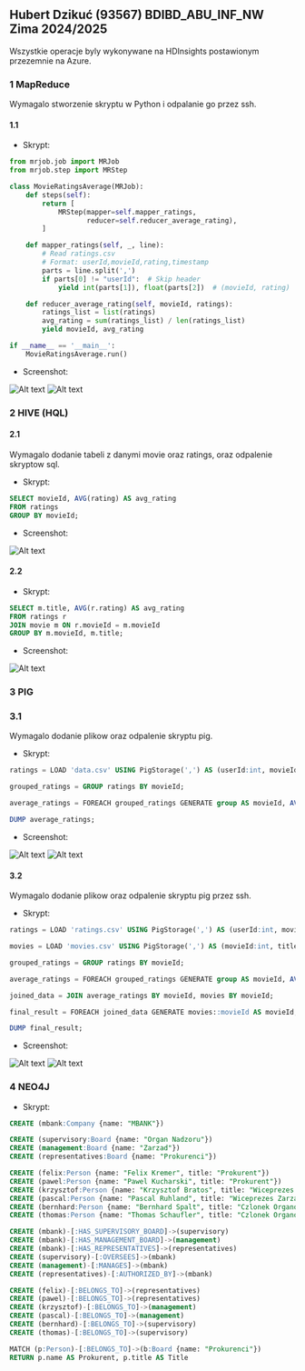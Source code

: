 ## Hubert Dzikuć (93567) BDIBD_ABU_INF_NW Zima 2024/2025  
  
Wszystkie operacje byly wykonywane na HDInsights postawionym przezemnie na Azure.

### 1 MapReduce
Wymagalo stworzenie skryptu w Python i odpalanie go przez ssh.

#### 1.1
- Skrypt:
  
```python
from mrjob.job import MRJob
from mrjob.step import MRStep

class MovieRatingsAverage(MRJob):
    def steps(self):
        return [
            MRStep(mapper=self.mapper_ratings,
                   reducer=self.reducer_average_rating),
        ]

    def mapper_ratings(self, _, line):
        # Read ratings.csv
        # Format: userId,movieId,rating,timestamp
        parts = line.split(',')
        if parts[0] != "userId":  # Skip header
            yield int(parts[1]), float(parts[2])  # (movieId, rating)

    def reducer_average_rating(self, movieId, ratings):
        ratings_list = list(ratings)
        avg_rating = sum(ratings_list) / len(ratings_list)
        yield movieId, avg_rating

if __name__ == '__main__':
    MovieRatingsAverage.run() 
```

- Screenshot:

![Alt text](https://github.com/HubiBoar/WSB/blob/main/BigData/mapreduce/Zad1-Start.png?raw=true)
![Alt text](https://github.com/HubiBoar/WSB/blob/main/BigData/mapreduce/Zad1-End.png?raw=true)

### 2 HIVE (HQL)

#### 2.1
Wymagalo dodanie tabeli z danymi movie oraz ratings, oraz odpalenie skryptow sql.

- Skrypt:
  
```sql
SELECT movieId, AVG(rating) AS avg_rating
FROM ratings
GROUP BY movieId;
```
- Screenshot:
  
![Alt text](https://github.com/HubiBoar/WSB/blob/main/BigData/HIVE/Zad1.png?raw=true)

#### 2.2
- Skrypt:
  
```sql
SELECT m.title, AVG(r.rating) AS avg_rating
FROM ratings r
JOIN movie m ON r.movieId = m.movieId
GROUP BY m.movieId, m.title;
```

- Screenshot:
  
![Alt text](https://github.com/HubiBoar/WSB/blob/main/BigData/HIVE/Zad2.png?raw=true)

### 3 PIG

### 3.1
Wymagalo dodanie plikow oraz odpalenie skryptu pig.

- Skrypt:
  
```sql
ratings = LOAD 'data.csv' USING PigStorage(',') AS (userId:int, movieId:int, rating:float, timestamp:long);

grouped_ratings = GROUP ratings BY movieId;

average_ratings = FOREACH grouped_ratings GENERATE group AS movieId, AVG(ratings.rating) AS avg_rating;

DUMP average_ratings;
```

- Screenshot:
  
![Alt text](https://github.com/HubiBoar/WSB/blob/main/BigData/PIG/Zad1-Start.png?raw=true)
![Alt text](https://github.com/HubiBoar/WSB/blob/main/BigData/PIG/Zad1-End.png?raw=true)

#### 3.2
Wymagalo dodanie plikow oraz odpalenie skryptu pig przez ssh.

- Skrypt:
  
```sql
ratings = LOAD 'ratings.csv' USING PigStorage(',') AS (userId:int, movieId:int, rating:float, timestamp:long);

movies = LOAD 'movies.csv' USING PigStorage(',') AS (movieId:int, title:chararray, genres:chararray);

grouped_ratings = GROUP ratings BY movieId;

average_ratings = FOREACH grouped_ratings GENERATE group AS movieId, AVG(ratings.rating) AS avg_rating;

joined_data = JOIN average_ratings BY movieId, movies BY movieId;

final_result = FOREACH joined_data GENERATE movies::movieId AS movieId, movies::title AS title, average_ratings::avg_rating AS avg_rating;

DUMP final_result;
```

- Screenshot:
  
![Alt text](https://github.com/HubiBoar/WSB/blob/main/BigData/PIG/Zad2-Start.png?raw=true)
![Alt text](https://github.com/HubiBoar/WSB/blob/main/BigData/PIG/Zad2-End.png?raw=true) 

### 4 NEO4J
- Skrypt:
  
```sql
CREATE (mbank:Company {name: "MBANK"})

CREATE (supervisory:Board {name: "Organ Nadzoru"}) 
CREATE (management:Board {name: "Zarzad"})
CREATE (representatives:Board {name: "Prokurenci"})

CREATE (felix:Person {name: "Felix Kremer", title: "Prokurent"})
CREATE (pawel:Person {name: "Pawel Kucharski", title: "Prokurent"})
CREATE (krzysztof:Person {name: "Krzysztof Bratos", title: "Wiceprezes Zarzadu"})
CREATE (pascal:Person {name: "Pascal Ruhland", title: "Wiceprezes Zarzadu"})
CREATE (bernhard:Person {name: "Bernhard Spalt", title: "Czlonek Organow Nadzoru"})
CREATE (thomas:Person {name: "Thomas Schaufler", title: "Czlonek Organow Nadzoru"})

CREATE (mbank)-[:HAS_SUPERVISORY_BOARD]->(supervisory)
CREATE (mbank)-[:HAS_MANAGEMENT_BOARD]->(management)
CREATE (mbank)-[:HAS_REPRESENTATIVES]->(representatives)
CREATE (supervisory)-[:OVERSEES]->(mbank)
CREATE (management)-[:MANAGES]->(mbank)
CREATE (representatives)-[:AUTHORIZED_BY]->(mbank)

CREATE (felix)-[:BELONGS_TO]->(representatives)
CREATE (pawel)-[:BELONGS_TO]->(representatives)
CREATE (krzysztof)-[:BELONGS_TO]->(management)
CREATE (pascal)-[:BELONGS_TO]->(management)
CREATE (bernhard)-[:BELONGS_TO]->(supervisory)
CREATE (thomas)-[:BELONGS_TO]->(supervisory)
```

```sql
MATCH (p:Person)-[:BELONGS_TO]->(b:Board {name: "Prokurenci"})
RETURN p.name AS Prokurent, p.title AS Title
```
